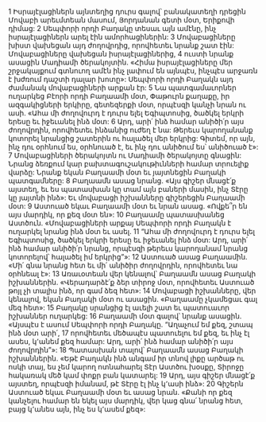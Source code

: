 1 Իսրայէլացիներն այնտեղից դուրս գալով՝ բանակատեղի դրեցին Մովաբի արեւմտեան մասում, Յորդանան գետի մօտ, Երիքովի դիմաց:
2 Սեպփորի որդի Բաղակը տեսաւ այն ամէնը, ինչ իսրայէլացիներն արել էին ամորհացիներին: 3 Մովաբացիները խիստ վախեցան այդ ժողովրդից, որովհետեւ նրանք շատ էին: Մովաբացիները վախեցան իսրայէլացիներից, 4 ուստի նրանք ասացին Մադիամի ծերակոյտին. «Հիմա իսրայէլացիները մեր շրջակայքում գտնուող ամէն ինչ լափում են այնպէս, ինչպէս արջառն է խժռում դաշտի դալար խոտը»: Սեպփորի որդի Բաղակն այդ ժամանակ մովաբացիների արքան էր: 5 Նա պատգամաւորներ ուղարկեց Բէորի որդի Բաղաամի մօտ, Փաթուրն քաղաքը, իր ազգակիցների երկիրը, գետեզերքի մօտ, որպէսզի կանչի նրան ու ասի. «Ահա մի ժողովուրդ է դուրս ելել Եգիպտոսից, ծածկել երկրի երեսը եւ իջեւանել ինձ մօտ: 6 Արդ, արի՛ ինձ համար անիծի՛ր այս ժողովրդին, որովհետեւ ինձանից ուժեղ է նա: Թերեւս կարողանանք կոտորել նրանցից շատերին ու հալածել մեր երկրից: Գիտեմ, որ այն, ինչ դու օրհնում ես, օրհնուած է, եւ ինչ դու անիծում ես՝ անիծուած է»:
7 Մովաբացիների ծերակոյտն ու Մադիամի ծերակոյտը գնացին: Նրանց ձեռքում կար բախտագուշակութիւնների համար տրուելիք վարձը: Նրանք եկան Բաղաամի մօտ եւ յայտնեցին Բաղակի պատգամները: 8 Բաղաամն ասաց նրանց. «Այս գիշեր մնացէ՛ք այստեղ, եւ ես պատասխան կը տամ այն բաների մասին, ինչ Տէրը կը յայտնի ինձ»: Եւ մովաբացի իշխանները գիշերեցին Բաղաամի մօտ: 9 Աստուած եկաւ Բաղաամի մօտ եւ նրան ասաց. «Ովքե՞ր են այս մարդիկ, որ քեզ մօտ են»: 10 Բաղաամը պատասխանեց Աստծուն. «Մովաբացիների արքայ Սեպփորի որդի Բաղակն է ուղարկել նրանց ինձ մօտ եւ ասել. 11 “Ահա մի ժողովուրդ է դուրս ելել Եգիպտոսից, ծածկել երկրի երեսը եւ իջեւանել ինձ մօտ: Արդ, արի՛ ինձ համար անիծի՛ր նրանց, որպէսզի թերեւս կարողանամ նրանց կոտորելով՝ հալածել իմ երկրից”»: 12 Աստուած ասաց Բաղաամին. «Մի՛ գնա նրանց հետ եւ մի՛ անիծիր ժողովրդին, որովհետեւ նա օրհնեալ է»: 13 Առաւօտեան վեր կենալով՝ Բաղաամն ասաց Բաղակի իշխաններին. «Վերադարձէ՛ք ձեր տիրոջ մօտ, որովհետեւ Աստուած թոյլ չի տալիս ինձ, որ գամ ձեզ հետ»: 14 Մովաբացի իշխանները, վեր կենալով, եկան Բաղակի մօտ ու ասացին. «Բաղաամը չկամեցաւ գալ մեզ հետ»:
15 Բաղակը սրանցից էլ աւելի շատ եւ պատուաւոր իշխաններ ուղարկեց: 16 Բաղաամի մօտ գալով՝ նրանք ասացին. «Այսպէս է ասում Սեպփորի որդի Բաղակը. “Աղաչում եմ քեզ, շտապ ինձ մօտ արի՛, 17 որովհետեւ մեծապէս պատուելու եմ քեզ, եւ ինչ էլ ասես, կ՚անեմ քեզ համար: Արդ, արի՛ ինձ համար անիծի՛ր այս ժողովրդին”»: 18 Պատասխան տալով՝ Բաղաամն ասաց Բաղակի իշխաններին. «Եթէ Բաղակն ինձ անգամ իր տնով լիքը արծաթ ու ոսկի տայ, ես չեմ կարող ոտնահարել Տէր Աստծու խօսքը, Տիրոջը հակառակ մեծ կամ փոքր բան կատարել: 19 Արդ, այս գիշեր մնացէ՛ք այստեղ, որպէսզի իմանամ, թէ Տէրը էլ ինչ կ՚ասի ինձ»: 20 Գիշերն Աստուած եկաւ Բաղաամի մօտ եւ ասաց նրան. «Քանի որ քեզ կանչելու համար են եկել այս մարդիկ, վեր կաց գնա՛ նրանց հետ, բայց կ՚անես այն, ինչ ես կ՚ասեմ քեզ»:
